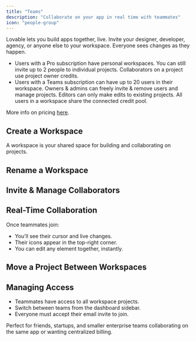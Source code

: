 ```yaml
---
title: "Teams"
description: "Collaborate on your app in real time with teammates"
icon: "people-group"
---
```


Lovable lets you build apps together, live. Invite your designer, developer, agency, or anyone else to your workspace. Everyone sees changes as they happen.

- Users with a Pro subscription have personal workspaces. You can still invite up to 2 people to individual projects. Collaborators on a project use project owner credits.
- Users with a Teams subscription can have up to 20 users in their workspace. Owners & admins can freely invite & remove users and manage projects. Editors can only make edits to existing projects. All users in a workspace share the connected credit pool.

More info on pricing [here](https://docs.lovable.dev/user-guides/messaging-limits).

## Create a Workspace

A workspace is your shared space for building and collaborating on projects.

  
  
</Steps>

## Rename a Workspace

  
  
</Steps>

## Invite & Manage Collaborators

  
  
  
</Steps>

## Real-Time Collaboration

Once teammates join:

- You’ll see their cursor and live changes.
- Their icons appear in the top-right corner.
- You can edit any element together, instantly.

## Move a Project Between Workspaces

  
  
</Steps>

## Managing Access

- Teammates have access to all workspace projects.
- Switch between teams from the dashboard sidebar.
- Everyone must accept their email invite to join.

Perfect for friends, startups, and smaller enterprise teams collaborating on the same app or wanting centralized billing.
